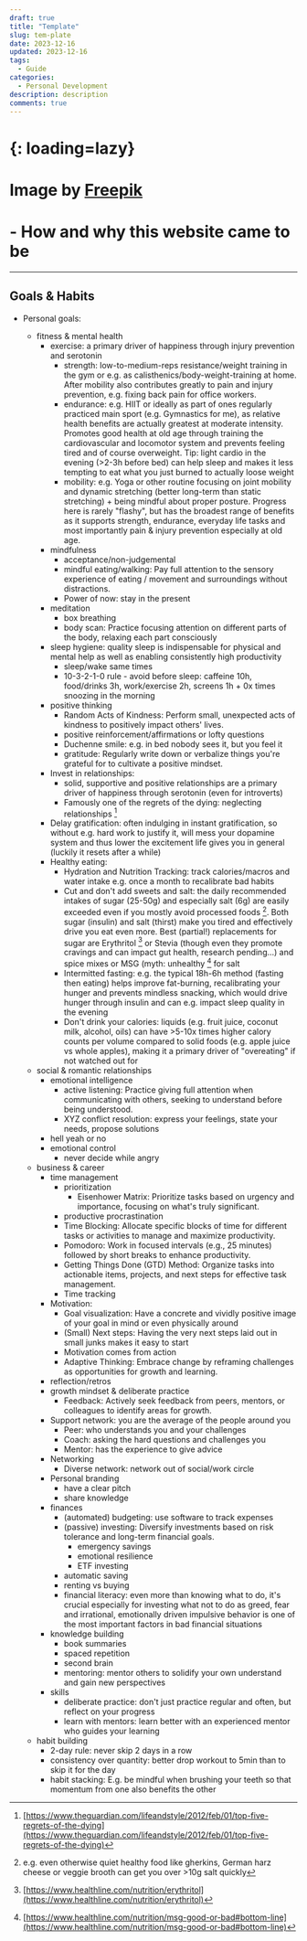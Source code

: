 ```yaml
---
draft: true
title: "Template"
slug: tem-plate
date: 2023-12-16
updated: 2023-12-16
tags: 
  - Guide
categories:
  - Personal Development
description: description
comments: true
---
```


# <figure markdown>
#   ![](){: loading=lazy}
#   <figcaption>Image by <a href="https://www.freepik.com/">Freepik</a></figcaption>
# </figure>

# - How and why this website came to be

<!--more-->

---

## Goals & Habits

- Personal goals:
  - fitness & mental health
    - exercise: a primary driver of happiness through injury prevention and serotonin
      - strength: low-to-medium-reps resistance/weight training in the gym or e.g. as calisthenics/body-weight-training at home. After mobility also contributes greatly to pain and injury prevention, e.g. fixing back pain for office workers.
      - endurance: e.g. HIIT or ideally as part of ones regularly practiced main sport (e.g. Gymnastics for me), as relative health benefits are actually greatest at moderate intensity. Promotes good health at old age through training the cardiovascular and locomotor system and prevents feeling tired and of course overweight. Tip: light cardio in the evening (>2-3h before bed) can help sleep and makes it less tempting to eat what you just burned to actually loose weight
      - mobility: e.g. Yoga or other routine focusing on joint mobility and dynamic stretching (better long-term than static stretching) + being mindful about proper posture. Progress here is rarely "flashy", but has the broadest range of benefits as it supports strength, endurance, everyday life tasks and most importantly pain & injury prevention especially at old age.
    - mindfulness
      - acceptance/non-judgemental
      - mindful eating/walking: Pay full attention to the sensory experience of eating / movement and surroundings without distractions.
      - Power of now: stay in the present
    - meditation
      - box breathing
      - body scan: Practice focusing attention on different parts of the body, relaxing each part consciously
    - sleep hygiene: quality sleep is indispensable for physical and mental help as well as enabling consistently high productivity
      - sleep/wake same times
      - 10-3-2-1-0 rule - avoid before sleep: caffeine 10h, food/drinks 3h, work/exercise 2h, screens 1h + 0x times snoozing in the morning
    - positive thinking
      - Random Acts of Kindness: Perform small, unexpected acts of kindness to positively impact others' lives.
      - positive reinforcement/affirmations or lofty questions
      - Duchenne smile: e.g. in bed nobody sees it, but you feel it
      - gratitude: Regularly write down or verbalize things you're grateful for to cultivate a positive mindset.
    - Invest in relationships:
      - solid, supportive and positive relationships are a primary driver of happiness through serotonin (even for introverts)
      - Famously one of the regrets of the dying: neglecting relationships [^dyingregrets]
    - Delay gratification: often indulging in instant gratification, so without e.g. hard work to justify it, will mess your dopamine system and thus lower the excitement life gives you in general (luckily it resets after a while)
    - Healthy eating:
      - Hydration and Nutrition Tracking: track calories/macros and water intake e.g. once a month to recalibrate bad habits
      - Cut and don't add sweets and salt: the daily recommended intakes of sugar (25-50g) and especially salt (6g) are easily exceeded even if you mostly avoid processed foods [^salty]. Both sugar (insulin) and salt (thirst) make you tired and effectively drive you eat even more. Best (partial!) replacements for sugar are Erythritol  [^eri] or Stevia (though even they promote cravings and can impact gut health, research pending...) and spice mixes or MSG (myth: unhealthy [^msg] for salt
      - Intermitted fasting: e.g. the typical 18h-6h method (fasting then eating) helps improve fat-burning, recalibrating your hunger and prevents mindless snacking, which would drive hunger through insulin and can e.g. impact sleep quality in the evening
      - Don't drink your calories: liquids (e.g. fruit juice, coconut milk, alcohol, oils) can have >5-10x times higher calory counts per volume compared to solid foods (e.g. apple juice vs whole apples), making it a primary driver of "overeating" if not watched out for
  - social & romantic relationships
    - emotional intelligence
      - active listening: Practice giving full attention when communicating with others, seeking to understand before being understood.
      - XYZ conflict resolution: express your feelings, state your needs, propose solutions
    - hell yeah or no
    - emotional control
      - never decide while angry
  - business & career
    - time management
      - prioritization
        - Eisenhower Matrix: Prioritize tasks based on urgency and importance, focusing on what's truly significant.
      - productive procrastination
      - Time Blocking: Allocate specific blocks of time for different tasks or activities to manage and maximize productivity.
      - Pomodoro: Work in focused intervals (e.g., 25 minutes) followed by short breaks to enhance productivity.
      - Getting Things Done (GTD) Method: Organize tasks into actionable items, projects, and next steps for effective task management.
      - Time tracking
    - Motivation:
      - Goal visualization: Have a concrete and vividly positive image of your goal in mind or even physically around  
      - (Small) Next steps: Having the very next steps laid out in small junks makes it easy to start
      - Motivation comes from action
      - Adaptive Thinking: Embrace change by reframing challenges as opportunities for growth and learning.
    - reflection/retros
    - growth mindset & deliberate practice
      - Feedback: Actively seek feedback from peers, mentors, or colleagues to identify areas for growth.
    - Support network: you are the average of the people around you
      - Peer: who understands you and your challenges
      - Coach: asking the hard questions and challenges you
      - Mentor: has the experience to give advice
    - Networking
      - Diverse network: network out of social/work circle 
    - Personal branding
      - have a clear pitch
      - share knowledge
    - finances
      - (automated) budgeting: use software to track expenses
      - (passive) investing: Diversify investments based on risk tolerance and long-term financial goals.
        - emergency savings
        - emotional resilience
        - ETF investing
      - automatic saving
      - renting vs buying
      - financial literacy: even more than knowing what to do, it's crucial especially for investing what not to do as greed, fear and irrational, emotionally driven impulsive behavior is one of the most important factors in bad financial situations
    - knowledge building
      - book summaries
      - spaced repetition
      - second brain
      - mentoring: mentor others to solidify your own understand and gain new perspectives
    - skills
      - deliberate practice: don't just practice regular and often, but reflect on your progress 
      - learn with mentors: learn better with an experienced mentor who guides your learning
  - habit building
    - 2-day rule: never skip 2 days in a row
    - consistency over quantity: better drop workout to 5min than to skip it for the day
    - habit stacking: E.g. be mindful when brushing your teeth so that momentum from one also benefits the other

  [^salty]: e.g. even otherwise quiet healthy food like gherkins, German harz cheese or veggie brooth can get you over >10g salt quickly
  [^dyingregrets]: [https://www.theguardian.com/lifeandstyle/2012/feb/01/top-five-regrets-of-the-dying](https://www.theguardian.com/lifeandstyle/2012/feb/01/top-five-regrets-of-the-dying)
  [^msg]: [https://www.healthline.com/nutrition/msg-good-or-bad#bottom-line](https://www.healthline.com/nutrition/msg-good-or-bad#bottom-line)
  [^eri]: [https://www.healthline.com/nutrition/erythritol](https://www.healthline.com/nutrition/erythritol)
